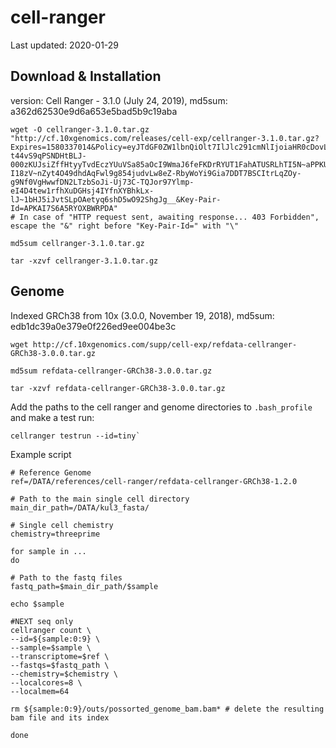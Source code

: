# cell-ranger

Last updated: 2020-01-29

## Download & Installation

version: Cell Ranger - 3.1.0 (July 24, 2019), md5sum: a362d62530e9d6a653e5bad5b9c19aba

```console
wget -O cellranger-3.1.0.tar.gz "http://cf.10xgenomics.com/releases/cell-exp/cellranger-3.1.0.tar.gz?Expires=1580337014&Policy=eyJTdGF0ZW1lbnQiOlt7IlJlc291cmNlIjoiaHR0cDovL2NmLjEweGdlbm9taWNzLmNvbS9yZWxlYXNlcy9jZWxsLWV4cC9jZWxscmFuZ2VyLTMuMS4wLnRhci5neiIsIkNvbmRpdGlvbiI6eyJEYXRlTGVzc1RoYW4iOnsiQVdTOkVwb2NoVGltZSI6MTU4MDMzNzAxNH19fV19&Signature=SQtpHD3yOaCcSc5vfdirvPzQyT9-t44vS9qPSNDHtBLJ-000zKUJsiZffHtyyTvdEczYUuVSa85aOcI9WmaJ6feFKDrRYUT1FahATUSRLhTI5N~aPPKUpjnfgns1L8fe0UCCXQ~ErMuktR6iMRxn52TDxqwRGQloIf8TzJkY-I18zV~nZyt4O49dhdAqFwl9g854judvLw8eZ-RbyWoYi9Gia7DDT7BSCItrLqZOy-g9Nf0VgHwwfDN2LTzbSoJi-Uj73C-TQJor97Ylmp-eI4D4tew1rfhXuDGHsj4IYfnXYBhkLx-lJ~1bHJ5iJvtSLpOAetyq6shD5wO92ShgJg__&Key-Pair-Id=APKAI7S6A5RYOXBWRPDA"
# In case of "HTTP request sent, awaiting response... 403 Forbidden", escape the "&" right before "Key-Pair-Id=" with "\"

md5sum cellranger-3.1.0.tar.gz 

tar -xzvf cellranger-3.1.0.tar.gz  
```

## Genome

Indexed GRCh38 from 10x (3.0.0, November 19, 2018), md5sum: edb1dc39a0e379e0f226ed9ee004be3c
```console
wget http://cf.10xgenomics.com/supp/cell-exp/refdata-cellranger-GRCh38-3.0.0.tar.gz

md5sum refdata-cellranger-GRCh38-3.0.0.tar.gz 

tar -xzvf refdata-cellranger-GRCh38-3.0.0.tar.gz 
```

Add the paths to the cell ranger and genome directories to `.bash_profile` and make a test run:

```console
cellranger testrun --id=tiny`
```

Example script 

```console
# Reference Genome
ref=/DATA/references/cell-ranger/refdata-cellranger-GRCh38-1.2.0

# Path to the main single cell directory
main_dir_path=/DATA/kul3_fasta/

# Single cell chemistry
chemistry=threeprime

for sample in ...
do

# Path to the fastq files
fastq_path=$main_dir_path/$sample

echo $sample

#NEXT seq only
cellranger count \
--id=${sample:0:9} \
--sample=$sample \
--transcriptome=$ref \
--fastqs=$fastq_path \
--chemistry=$chemistry \
--localcores=8 \
--localmem=64

rm ${sample:0:9}/outs/possorted_genome_bam.bam* # delete the resulting bam file and its index

done
```
